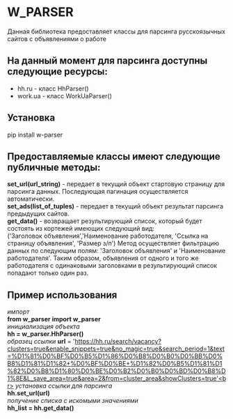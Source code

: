 W_PARSER
========
Данная библиотека предоставляет классы для парсинга русскоязычных сайтов с объявлениями о работе

## На данный момент для парсинга доступны следующие ресурсы:

- hh.ru - класс HhParser()
- work.ua - класс WorkUaParser()

## Установка

pip install w-parser

## Предоставляемые классы имеют следующие публичные методы:
**set_url(url_string)** - передает в текущий объект стартовую страницу для парсинга данных. Последующая пагинация осуществляется автоматически.<br>
**set_ads(list_of_tuples)** - передает в текущий объект результат парсинга предыдущих сайтов.<br>
**get_data()** - возвращает результирующий список, который будет состоять из кортежей имеющих следующий вид:<br>
('Заголовок объявления','Наименование работодателя, 'Ссылка на страницу объявления', 'Размер з/п')
Метод осуществляет фильтрацию данных по следующим полям: 'Заголовок объявления' и 'Наименование работодателя'. Таким образом, объявления от одного и того же работодателя с одинаковыми заголовками в результирующий список попадают только один раз.

## Пример использования

*импорт*<br>
**from w_parser import w_parser**<br>
*инициализация объекта*<br>
**hh = w_parser.HhParser()**<br>
*образец ссылки*
**url** = 'https://hh.ru/search/vacancy?clusters=true&enable_snippets=true&no_magic=true&search_period=1&text=%D1%81%D0%BF%D0%B5%D1%86%D0%B8%D0%B0%D0%BB%D0%B8%D1%81%D1%82+%D0%BF%D0%BE+%D1%82%D0%B5%D1%81%D1%82%D0%B8%D1%80%D0%BE%D0%B2%D0%B0%D0%BD%D0%B8%D1%8E&L_save_area=true&area=2&from=cluster_area&showClusters=true'<br>
*установка ссылки для парсинга*<br>
**hh.set_url(url)**<br>
*получение списка с искомыми значениями*<br>
**hh_list = hh.get_data()**<br>
